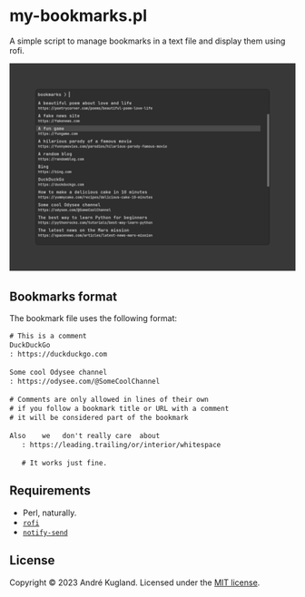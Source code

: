 # my-bookmarks.pl

A simple script to manage bookmarks in a text file and display them using rofi.

![Screenshot](screenshot.png)

## Bookmarks format

The bookmark file uses the following format:

```text
# This is a comment
DuckDuckGo
: https://duckduckgo.com

Some cool Odysee channel
: https://odysee.com/@SomeCoolChannel

# Comments are only allowed in lines of their own
# if you follow a bookmark title or URL with a comment
# it will be considered part of the bookmark

Also    we   don't really care  about
   : https://leading.trailing/or/interior/whitespace

   # It works just fine.
```

## Requirements

- Perl, naturally.
- [`rofi`](https://github.com/davatorium/rofi)
- [`notify-send`](https://man.archlinux.org/man/notify-send.1.en)

## License

Copyright © 2023 André Kugland. Licensed under the [MIT license](LICENSE).
